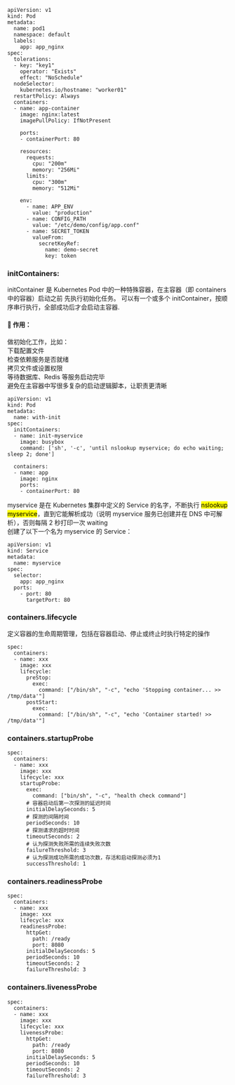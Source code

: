 ```
apiVersion: v1
kind: Pod
metadata:
  name: pod1
  namespace: default
  labels:
    app: app_nginx
spec:
  tolerations:
  - key: "key1"
    operator: "Exists"
    effect: "NoSchedule"
  nodeSelector:
    kubernetes.io/hostname: "worker01"
  restartPolicy: Always
  containers:
  - name: app-container
    image: nginx:latest
    imagePullPolicy: IfNotPresent

    ports:
    - containerPort: 80

    resources:
      requests:
        cpu: "200m"
        memory: "256Mi"
      limits:
        cpu: "300m"
        memory: "512Mi"

    env:
      - name: APP_ENV
        value: "production"
      - name: CONFIG_PATH
        value: "/etc/demo/config/app.conf"
      - name: SECRET_TOKEN
        valueFrom:
          secretKeyRef:
            name: demo-secret
            key: token
```
### initContainers:<br>
initContainer 是 Kubernetes Pod 中的一种特殊容器，在主容器（即 containers 中的容器）启动之前 先执行初始化任务。
可以有一个或多个 initContainer，按顺序串行执行，全部成功后才会启动主容器.
#### 🔧 作用：
做初始化工作，比如：<br>
下载配置文件<br>
检查依赖服务是否就绪<br>
拷贝文件或设置权限<br>
等待数据库、Redis 等服务启动完毕<br>
避免在主容器中写很多复杂的启动逻辑脚本，让职责更清晰<br>
```
apiVersion: v1
kind: Pod
metadata:
  name: with-init
spec:
  initContainers:
  - name: init-myservice
    image: busybox
    command: ['sh', '-c', 'until nslookup myservice; do echo waiting; sleep 2; done']

  containers:
  - name: app
    image: nginx
    ports:
    - containerPort: 80
```
myservice 是在 Kubernetes 集群中定义的 Service 的名字，不断执行 <mark>nslookup myservice</mark>，直到它能解析成功（说明 myservice 服务已创建并在 DNS 中可解析），否则每隔 2 秒打印一次 waiting<br>
创建了以下一个名为 myservice 的 Service：
```
apiVersion: v1
kind: Service
metadata:
  name: myservice
spec:
  selector:
    app: app_nginx
  ports:
    - port: 80
      targetPort: 80
```
### containers.lifecycle
定义容器的生命周期管理，包括在容器启动、停止或终止时执行特定的操作
```
spec:
  containers:
  - name: xxx
    image: xxx
    lifecycle:
      preStop:
        exec:
          command: ["/bin/sh", "-c", "echo 'Stopping container... >> /tmp/data'"]
      postStart:
        exec:
          command: ["/bin/sh", "-c", "echo 'Container started! >> /tmp/data'"]
```
### containers.startupProbe
```
spec:
  containers:
  - name: xxx
    image: xxx
    lifecycle: xxx
    startupProbe:
      exec:
        command: ["bin/sh", "-c", "health check command"]
      # 容器启动后第一次探测的延迟时间
      initialDelaySeconds: 5
      # 探测的间隔时间
      periodSeconds: 10
      # 探测请求的超时时间
      timeoutSeconds: 2
      # 认为探测失败所需的连续失败次数
      failureThreshold: 3
      # 认为探测成功所需的成功次数，存活和启动探测必须为1
      successThreshold: 1    
```
### containers.readinessProbe
```
spec:
  containers:
  - name: xxx
    image: xxx
    lifecycle: xxx
    readinessProbe:
      httpGet:
        path: /ready
        port: 8080
      initialDelaySeconds: 5
      periodSeconds: 10
      timeoutSeconds: 2
      failureThreshold: 3         
```
### containers.livenessProbe
```
spec:
  containers:
  - name: xxx
    image: xxx
    lifecycle: xxx
    livenessProbe:
      httpGet:
        path: /ready
        port: 8080
      initialDelaySeconds: 5
      periodSeconds: 10
      timeoutSeconds: 2
      failureThreshold: 3         
```
